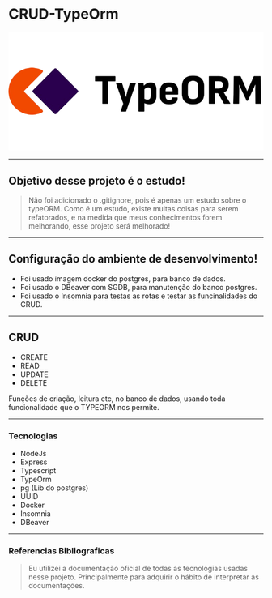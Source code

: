 # CRUD-TypeOrm

![logo typeorm](https://raw.githubusercontent.com/typeorm/typeorm/master/resources/logo_big.png)

---

## Objetivo desse projeto é o estudo!

> Não foi adicionado o .gitignore, pois é apenas um estudo sobre o typeORM.
> Como é um estudo, existe muitas coisas para serem refatorados, e na medida que meus conhecimentos forem melhorando, esse projeto será melhorado!

---

## Configuração do ambiente de desenvolvimento!

- Foi usado imagem docker do postgres, para banco de dados.
- Foi usado o DBeaver com SGDB, para manutenção do banco postgres.
- Foi usado o Insomnia para testas as rotas e testar as funcinalidades do CRUD.

---

## CRUD

- CREATE
- READ
- UPDATE
- DELETE

Funções de criação, leitura etc, no banco de dados, usando toda funcionalidade que o TYPEORM nos permite.

---

### Tecnologias

- NodeJs
- Express
- Typescript
- TypeOrm
- pg (Lib do postgres)
- UUID
- Docker
- Insomnia
- DBeaver

---

### Referencias Bibliograficas

> Eu utilizei a documentação oficial de todas as tecnologias usadas nesse projeto.
> Principalmente para adquirir o hábito de interpretar as documentações.

